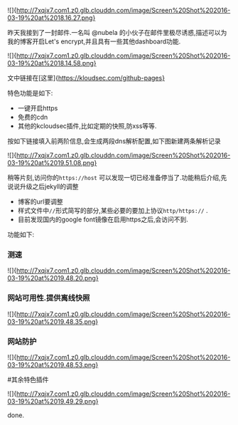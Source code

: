 ![]{http://7xqjx7.com1.z0.glb.clouddn.com/image/Screen%20Shot%202016-03-19%20at%2018.16.27.png}

昨天我接到了一封邮件.一名叫 @nubela 的小伙子在邮件里极尽诱惑,描述可以为我的博客开启Let's encrypt,并且具有一些其他dashboard功能. 

![]{http://7xqjx7.com1.z0.glb.clouddn.com/image/Screen%20Shot%202016-03-19%20at%2018.14.58.png}

文中链接在[这里]{https://kloudsec.com/github-pages}


特色功能是如下:
- 一键开启https
- 免费的cdn
- 其他的kcloudsec插件,比如定期的快照,防xss等等.

按如下链接填入前两阶信息,会生成两段dns解析配置,如下图新建两条解析记录

![]{http://7xqjx7.com1.z0.glb.clouddn.com/image/Screen%20Shot%202016-03-19%20at%2019.51.08.png}

稍等片刻,访问你的`https://host` 可以发现一切已经准备停当了.功能稍后介绍,先说说升级之后jekyll的调整

- 博客的url要调整
- 样式文件中`//`形式简写的部分,某些必要的要加上协议`http/https://` .
- 目前发现国内的google font镜像在启用https之后,会访问不到.

功能如下:
### 测速 

![]{http://7xqjx7.com1.z0.glb.clouddn.com/image/Screen%20Shot%202016-03-19%20at%2019.48.20.png}

### 网站可用性.提供离线快照

![]{http://7xqjx7.com1.z0.glb.clouddn.com/image/Screen%20Shot%202016-03-19%20at%2019.48.35.png}

### 网站防护

![]{http://7xqjx7.com1.z0.glb.clouddn.com/image/Screen%20Shot%202016-03-19%20at%2019.48.53.png}

#其余特色插件

![]{http://7xqjx7.com1.z0.glb.clouddn.com/image/Screen%20Shot%202016-03-19%20at%2019.49.29.png}


done.